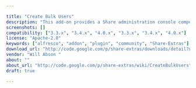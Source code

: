 ```yaml
---

title: "Create Bulk Users"
description: "This add-on provides a Share administration console component to bulk-create repository users. Although similar to the capability provided in the Users console enhancements currently in development, this component offers a dedicated user interface with many options for customising the way in which users are created."
screenshots: []
compatibility: ["3.3.x", "3.4.x", "4.0.x", "3.3.x", "3.4.x", "4.0.x"]
license: "Apache-2.0"
keywords: ["alfresco", "addon", "plugin", "community", "Share-Extras"]
download_url: "http://code.google.com/p/share-extras/downloads/detail?name=create-bulk-users-0.1.1.jar"
vendor: "Will Abson ‌"
about: ""
about_url: "http://code.google.com/p/share-extras/wiki/CreateBulkUsers"
draft: true

---
```

